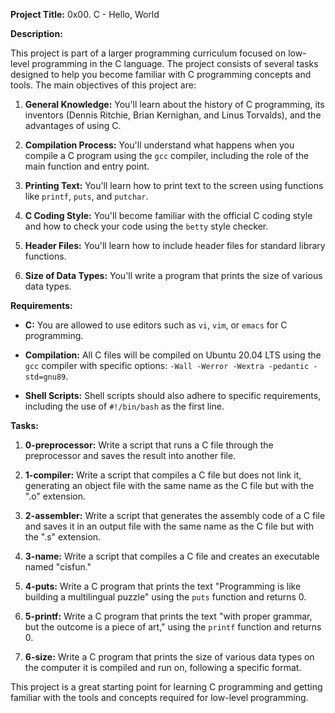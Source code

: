 **Project Title:** 0x00. C - Hello, World

**Description:**

This project is part of a larger programming curriculum focused on low-level programming in the C language. The project consists of several tasks designed to help you become familiar with C programming concepts and tools. The main objectives of this project are:

1. **General Knowledge:** You'll learn about the history of C programming, its inventors (Dennis Ritchie, Brian Kernighan, and Linus Torvalds), and the advantages of using C.

2. **Compilation Process:** You'll understand what happens when you compile a C program using the `gcc` compiler, including the role of the main function and entry point.

3. **Printing Text:** You'll learn how to print text to the screen using functions like `printf`, `puts`, and `putchar`.

4. **C Coding Style:** You'll become familiar with the official C coding style and how to check your code using the `betty` style checker.

5. **Header Files:** You'll learn how to include header files for standard library functions.

6. **Size of Data Types:** You'll write a program that prints the size of various data types.

**Requirements:**

- **C:** You are allowed to use editors such as `vi`, `vim`, or `emacs` for C programming.

- **Compilation:** All C files will be compiled on Ubuntu 20.04 LTS using the `gcc` compiler with specific options: `-Wall -Werror -Wextra -pedantic -std=gnu89`.

- **Shell Scripts:** Shell scripts should also adhere to specific requirements, including the use of `#!/bin/bash` as the first line.

**Tasks:**

1. **0-preprocessor:** Write a script that runs a C file through the preprocessor and saves the result into another file.

2. **1-compiler:** Write a script that compiles a C file but does not link it, generating an object file with the same name as the C file but with the ".o" extension.

3. **2-assembler:** Write a script that generates the assembly code of a C file and saves it in an output file with the same name as the C file but with the ".s" extension.

4. **3-name:** Write a script that compiles a C file and creates an executable named "cisfun."

5. **4-puts:** Write a C program that prints the text "Programming is like building a multilingual puzzle" using the `puts` function and returns 0.

6. **5-printf:** Write a C program that prints the text "with proper grammar, but the outcome is a piece of art," using the `printf` function and returns 0.

7. **6-size:** Write a C program that prints the size of various data types on the computer it is compiled and run on, following a specific format.

This project is a great starting point for learning C programming and getting familiar with the tools and concepts required for low-level programming.

